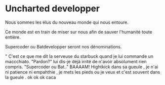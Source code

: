 # Uncharted developper

Nous sommes les élus du nouveau monde qui nous entoure.

Ce monde est en train de miser sur nous afin de sauver l'humanité toute entière.

Supercoder ou Batdevelopper seront nos dénominations.

"
C'est ce que me dit la serveuse du starbuck quand je lui commande un maccchiato.
"Pardon?" lui dis-je déjà irrité de n'avoir absolument rien compris.
"Supercoder ou Bat.." BAAAAM!
Hightkick dans sa gueule , je n'ai ni patience ni empahthie , je mets les pieds ou je veux et c'est souvent dans la gueule .
ok 
ok
ok 
caca

